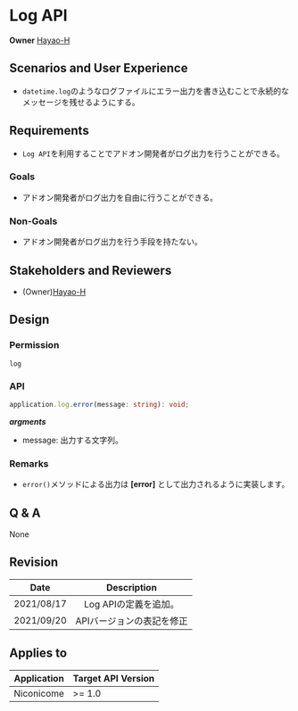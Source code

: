 # Log API

**Owner** [Hayao-H](https://github.com/Hayao-H)

## Scenarios and User Experience
- ```datetime.log```のようなログファイルにエラー出力を書き込むことで永続的なメッセージを残せるようにする。

## Requirements
- ```Log API```を利用することでアドオン開発者がログ出力を行うことができる。

### Goals
- アドオン開発者がログ出力を自由に行うことができる。

### Non-Goals
- アドオン開発者がログ出力を行う手段を持たない。

## Stakeholders and Reviewers
- (Owner)[Hayao-H](https://github.com/Hayao-H)

## Design

### Permission
```log```

### API
```TypeScript
application.log.error(message: string): void;
```
***argments***
- message: 出力する文字列。

### Remarks
- ```error()```メソッドによる出力は **[error]** として出力されるように実装します。


## Q & A
None

## Revision
Date | Description
:---:| :---:
2021/08/17 | Log APIの定義を追加。
2021/09/20 | APIバージョンの表記を修正

## Applies to
Application | Target API Version
:--: | --
Niconicome | >= 1.0